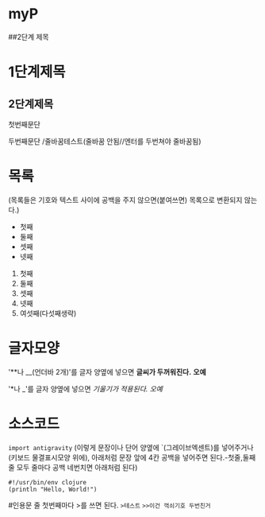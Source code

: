 # myP
##2단계 제목

1단계제목
=====
2단계제목
-----

첫번째문단

두번째문단
/줄바꿈테스트(줄바꿈 안됨//엔터를 두번쳐야 줄바꿈됨)



# 목록
(목록들은 기호와 텍스트 사이에 공백을 주지 않으면(붙여쓰면) 목록으로 변환되지 않는다.)
* 첫째
* 둘째
* 셋째
* 넷째

1. 첫째
2. 둘째
3. 셋째
4. 넷째
6. 여섯째(다섯째생략)


# 글자모양
'**나 __(언더바 2개)'를 글자 양옆에 넣으면 **글씨가 두꺼워진다.** __오예__

'*나 _'를 글자 양옆에 넣으면 *기울기가 적용된다.* _오예_



소스코드
====
`import antigravity`
(이렇게 문장이나 단어 양옆에 `(그레이브엑센트)를 넣어주거나(키보드 물결표시모양 위에), 아래처럼 문장 앞에 4칸 공백을 넣어주면 된다.-첫줄,둘째줄 모두 줄마다 공백 네번치면 아래처럼 된다)

    #!/usr/bin/env clojure
    (println "Hello, World!")


#인용문
줄 첫번째마다 >를 쓰면 된다. 
`>테스트`
`>>이건 꺽쇠기호 두번친거`
    
    
